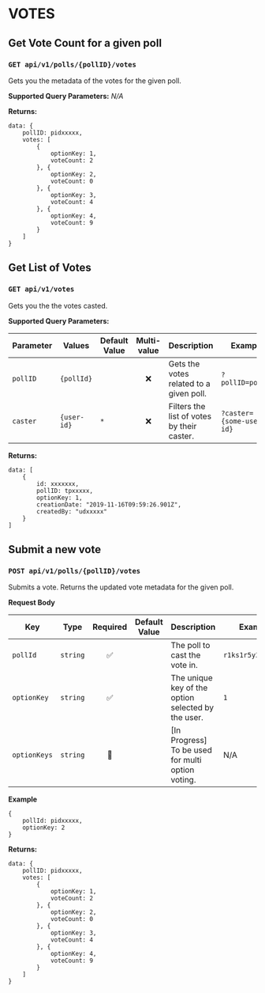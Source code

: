 # VOTES

##  Get Vote Count for a given poll
### `GET api/v1/polls/{pollID}/votes`

Gets you the metadata of the votes for the given poll.

**Supported Query Parameters:** 
_N/A_

**Returns:** 
```
data: {
    pollID: pidxxxxx,
    votes: [
        {
            optionKey: 1,
            voteCount: 2
        }, {
            optionKey: 2,
            voteCount: 0
        }, {
            optionKey: 3,
            voteCount: 4
        }, {
            optionKey: 4,
            voteCount: 9
        }
    ]
}
```


##  Get List of Votes 
### `GET api/v1/votes`

Gets you the the votes casted.

**Supported Query Parameters:** 

|Parameter| Values|Default Value|Multi-value| Description |Example|
| --- | --- | --- | :---: | --- | --- |
| `pollID` | `{pollId}` |  |  :x: |Gets the votes related to a given poll.|   `?pollID=pollId`|
| `caster` | `{user-id}` | `*`  | :x: | Filters the list of votes by their caster. |   `?caster={some-user-id}`|

**Returns:** 
```
data: [
    {
        id: xxxxxxx,
        pollID: tpxxxxx,
        optionKey: 1,
        creationDate: "2019-11-16T09:59:26.901Z",
        createdBy: "udxxxxx"
    }
]
```


## Submit a new vote
### `POST api/v1/polls/{pollID}/votes`

Submits a vote. Returns the updated vote metadata for the given poll.

**Request Body**

|      Key     |      Type     |    Required      |    Default Value    | Description |    Example      | 
|     ---      |     ---       |      :---:       |         ---         |     ---     |      ---        |
| `pollId`      |    `string`   |:white_check_mark:|                     | The poll to cast the vote in. |`r1ks1r5y3wim66xw`|
| `optionKey`      |    `string`   |:white_check_mark:|                     | The unique key of the option selected by the user. |`1`|
| `optionKeys`      |    `string`   |:construction:|                     | [In Progress] To be used for multi option voting. |N/A|


**Example**
```
{
    pollId: pidxxxxx,
    optionKey: 2
}
```

**Returns:** 
```
data: {
    pollID: pidxxxxx,
    votes: [
        {
            optionKey: 1,
            voteCount: 2
        }, {
            optionKey: 2,
            voteCount: 0
        }, {
            optionKey: 3,
            voteCount: 4
        }, {
            optionKey: 4,
            voteCount: 9
        }
    ]
}
```
